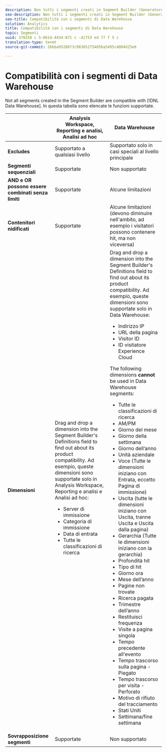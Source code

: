 ```yaml
---
description: Non tutti i segmenti creati in Segment Builder (Generatore segmenti) sono compatibili con Data Warehouse. In questa tabella sono elencate le funzioni supportate.
seo-description: Non tutti i segmenti creati in Segment Builder (Generatore segmenti) sono compatibili con Data Warehouse. In questa tabella sono elencate le funzioni supportate.
seo-title: Compatibilità con i segmenti di Data Warehouse
solution: Analytics
title: Compatibilità con i segmenti di Data Warehouse
topic: Segmenti
uuid: 370258 c 5-8614-4434-871 c -41753 ed 77 f 5 c
translation-type: tm+mt
source-git-commit: 26bba9528873c983852754056a5495c4004d25e6

---
```



# Compatibilità con i segmenti di Data Warehouse

Not all segments created in the Segment Builder are compatible with [!DNL Data Warehouse]. In questa tabella sono elencate le funzioni supportate.

<table id="table_BBB1DAFDF85041598FA4AF869172CF7F"> 
 <thead> 
  <tr> 
   <th colname="col1" class="entry"> </th> 
   <th colname="col2" class="entry"> Analysis Workspace, Reporting e analisi, Analisi ad hoc </th> 
   <th colname="col3" class="entry"> Data Warehouse </th> 
  </tr> 
 </thead>
 <tbody> 
  <tr> 
   <td colname="col1"> <b>Excludes</b> </td> 
   <td colname="col2"> Supportato a qualsiasi livello </td> 
   <td colname="col3"> Supportato solo in casi speciali al livello principale </td> 
  </tr> 
  <tr> 
   <td colname="col1"> <b>Segmenti sequenziali</b> </td> 
   <td colname="col2"> Supportate </td> 
   <td colname="col3"> Non supportato </td> 
  </tr> 
  <tr> 
   <td colname="col1"> <b>AND e OR possono essere combinati senza limiti</b> </td> 
   <td colname="col2"> Supportate </td> 
   <td colname="col3"> Alcune limitazioni </td> 
  </tr> 
  <tr> 
   <td colname="col1"> <b>Contenitori nidificati</b> </td> 
   <td colname="col2"> Supportate </td> 
   <td colname="col3"> Alcune limitazioni (devono diminuire nell'ambito, ad esempio i visitatori possono contenere hit, ma non viceversa) </td> 
  </tr> 
  <tr> 
   <td colname="col1"> <b>Dimensioni</b> </td> 
   <td colname="col2">Drag and drop a dimension into the Segment Builder's <span class="uicontrol"> Definitions</span> field to find out about its product compatibility. Ad esempio, queste dimensioni sono supportate solo in Analysis Workspace, Reporting e analisi e Analisi ad hoc: 
    <ul id="ul_BD708CC3A16743F49F998D1046EC70A3"> 
     <li id="li_240DA619D50B4336ACD9117BF59AF10A">Server di immissione </li> 
     <li id="li_222D4D4116674EF8A52945CCB9C78719">Categoria di immissione </li> 
     <li id="li_5A43C846E2EA4EFCB892DE9E0607C68C">Data di entrata </li> 
     <li id="li_8E9CABBE04FC4A7A9A5D2BDD34AD3C87">Tutte le classificazioni di ricerca </li> 
    </ul> </td> 
   <td colname="col3"> Drag and drop a dimension into the Segment Builder's <span class="uicontrol"> Definitions</span> field to find out about its product compatibility. Ad esempio, queste dimensioni sono supportate solo in Data Warehouse: 
    <ul id="ul_61A5B314CCCF497DB0385324E3309E22"> 
     <li id="li_1254089BDFAE4E0F8E51CB1511BBBF53">Indirizzo IP </li> 
     <li id="li_D8E040F77A8C46A084547F4FE685CB10">URL della pagina </li> 
     <li id="li_4C79AE900CF6458780C124143DC6FA5B">Visitor ID </li> 
     <li id="li_4EC10645DE9740609D8DDFD4F668FE67">ID visitatore Experience Cloud </li> 
    </ul> <p>The following dimensions <b>cannot </b>be used in Data Warehouse segments: </p> 
    <ul id="ul_FE143F6D1ABF45DAA444E1B5691C7D4F"> 
     <li id="li_E77F3CC45BA04674B857FE5AB19D56F1">Tutte le classificazioni di ricerca </li> 
     <li id="li_95E1549C13F14BA0B32686401EE78E31">AM/PM </li> 
     <li id="li_6F1C8FC2E7674A0CA14B70B65784D896">Giorno del mese </li> 
     <li id="li_79D1A91D741D4CCC937D07906D71F964">Giorno della settimana </li> 
     <li id="li_4008565353084611BD782B98D50C0611">Giorno dell’anno </li> 
     <li id="li_F87D78F125874087BFF74FAAE2BA46F5">Unità aziendale </li> 
     <li id="li_53DA4E64C6714CFF90D164245D01C16A">Voce (Tutte le dimensioni iniziano con Entrata, eccetto Pagina di immissione) </li> 
     <li id="li_7F26B0E54A4A48319F31D8FC499D1CF2">Uscita (tutte le dimensioni iniziano con Uscita, tranne Uscita e Uscita dalla pagina) </li> 
     <li id="li_1877D2D8A95B43F29CAA426BF2FE4996">Gerarchia (Tutte le dimensioni iniziano con la gerarchia) </li> 
     <li id="li_DF0BCC63ED274ABEA1C5A28274936310">Profondità hit </li> 
     <li id="li_98BE56213E1A4FD28D4858D53C46D23E">Tipo di hit </li> 
     <li id="li_52ECB31657DF4180BDB9C8D21CC74313">Giorno ora </li> 
     <li id="li_93716207F2614822ACB84100B35D27BC">Mese dell’anno </li> 
     <li id="li_FFC8E1F7092C4876A7E9F2365CC234B9">Pagine non trovate </li> 
     <li id="li_7A070C8E0F664F5AB554555B17D0E4E6">Ricerca pagata </li> 
     <li id="li_12228C18BF90463C8D8394FB810843D3">Trimestre dell’anno </li> 
     <li id="li_1833B6E2011C4757A60CAA2C98B35AFA">Restituisci frequenza </li> 
     <li id="li_39154CD74A534D9AA09C701FE1E2C521">Visite a pagina singola </li> 
     <li id="li_84BDE34DD577488881E8842D2DE72D3C">Tempo precedente all'evento </li> 
     <li id="li_552BE3414CC949B3B24BE99298945874">Tempo trascorso sulla pagina - Piegato </li> 
     <li id="li_33D815E04CB3493C82BE33E958C2D7B9">Tempo trascorso per visita - Perforato </li> 
     <li id="li_76F2BB88B8CD456DB50D04F36BB7854B">Motivo di rifiuto del tracciamento </li> 
     <li id="li_07345E08D0584CEC99128A0542587019">Stati Uniti </li> 
     <li id="li_3D6BD9E927334B9BBC29E602D1103F7A">Settimana/fine settimana </li> 
    </ul> </td> 
  </tr> 
  <tr> 
   <td colname="col1"> <b>Sovrapposizione segmenti</b> </td> 
   <td colname="col2"> Supportate </td> 
   <td colname="col3"> Non supportato </td> 
  </tr> 
 </tbody> 
</table>

